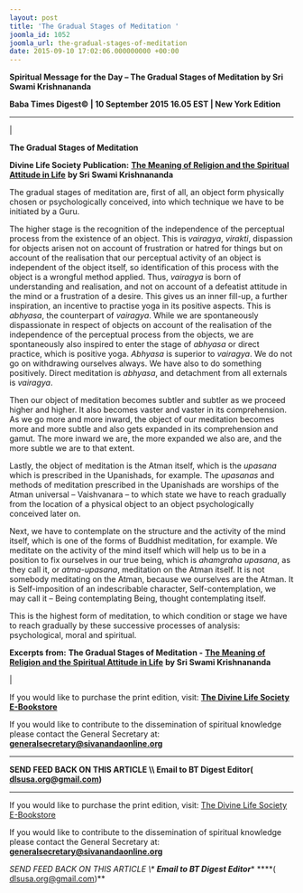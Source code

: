 ```yaml
---
layout: post
title: 'The Gradual Stages of Meditation '
joomla_id: 1052
joomla_url: the-gradual-stages-of-meditation
date: 2015-09-10 17:02:06.000000000 +00:00
---
```

  

















































**Spiritual Message for the Day – The Gradual Stages of Meditation by Sri Swami Krishnananda**

 **Baba Times Digest© | 10 September 2015 16.05 EST | New York Edition**

* * *

| 

**The Gradual Stages of Meditation**

**Divine Life Society Publication:** [**The Meaning of Religion and the Spiritual Attitude in Life**](http://www.swami-krishnananda.org/disc/disc_102.html) **by Sri Swami Krishnananda**

The gradual stages of meditation are, first of all, an object form physically chosen or psychologically conceived, into which technique we have to be initiated by a Guru.

The higher stage is the recognition of the independence of the perceptual process from the existence of an object. This is _vairagya_, _virakti_, dispassion for objects arisen not on account of frustration or hatred for things but on account of the realisation that our perceptual activity of an object is independent of the object itself, so identification of this process with the object is a wrongful method applied. Thus, _vairagya_ is born of understanding and realisation, and not on account of a defeatist attitude in the mind or a frustration of a desire. This gives us an inner fill-up, a further inspiration, an incentive to practise yoga in its positive aspects. This is _abhyasa_, the counterpart of _vairagya_. While we are spontaneously dispassionate in respect of objects on account of the realisation of the independence of the perceptual process from the objects, we are spontaneously also inspired to enter the stage of _abhyasa_ or direct practice, which is positive yoga. _Abhyasa_ is superior to _vairagya_. We do not go on withdrawing ourselves always. We have also to do something positively. Direct meditation is _abhyasa_, and detachment from all externals is _vairagya_.

Then our object of meditation becomes subtler and subtler as we proceed higher and higher. It also becomes vaster and vaster in its comprehension. As we go more and more inward, the object of our meditation becomes more and more subtle and also gets expanded in its comprehension and gamut. The more inward we are, the more expanded we also are, and the more subtle we are to that extent.

Lastly, the object of meditation is the Atman itself, which is the _upasana_ which is prescribed in the Upanishads, for example. The _upasanas_ and methods of meditation prescribed in the Upanishads are worships of the Atman universal – Vaishvanara – to which state we have to reach gradually from the location of a physical object to an object psychologically conceived later on.

Next, we have to contemplate on the structure and the activity of the mind itself, which is one of the forms of Buddhist meditation, for example. We meditate on the activity of the mind itself which will help us to be in a position to fix ourselves in our true being, which is _ahamgraha upasana_, as they call it, or _atma-upasana_, meditation on the Atman itself. It is not somebody meditating on the Atman, because we ourselves are the Atman. It is Self-imposition of an indescribable character, Self-contemplation, we may call it – Being contemplating Being, thought contemplating itself.

This is the highest form of meditation, to which condition or stage we have to reach gradually by these successive processes of analysis: psychological, moral and spiritual.



**Excerpts from:**  **The Gradual Stages of Meditation -** [**The Meaning of Religion and the Spiritual Attitude in Life**](http://www.swami-krishnananda.org/disc/disc_102.html) **by Sri Swami Krishnananda**

 |



If you would like to purchase the print edition, visit: **[The Divine Life Society E-Bookstore](http://www.dlshq.org/download/download.htm)**

If you would like to contribute to the dissemination of spiritual knowledge please contact the General Secretary at: [](mailto:%20%3Cscript%20type=%27text/javascript%27%3E%20%3C%21--%20var%20prefix%20=%20%27ma%27%20+%20%27il%27%20+%20%27to%27;%20var%20path%20=%20%27hr%27%20+%20%27ef%27%20+%20%27=%27;%20var%20addy57016%20=%20%27generalsecretary%27%20+%20%27@%27;%20addy57016%20=%20addy57016%20+%20%27sivanandaonline%27%20+%20%27.%27%20+%20%27org%27;%20document.write%28%27%3Ca%20%27%20+%20path%20+%20%27%5C%27%27%20+%20prefix%20+%20%27:%27%20+%20addy57016%20+%20%27%5C%27%3E%27%29;%20document.write%28addy57016%29;%20document.write%28%27%3C%5C/a%3E%27%29;%20//--%3E%5Cn%20%3C/script%3E%3Cscript%20type=%27text/javascript%27%3E%20%3C%21--%20document.write%28%27%3Cspan%20style=%5C%27display:%20none;%5C%27%3E%27%29;%20//--%3E%20%3C/script%3EThis%20email%20address%20is%20being%20protected%20from%20spambots.%20You%20need%20JavaScript%20enabled%20to%20view%20it.%20%3Cscript%20type=%27text/javascript%27%3E%20%3C%21--%20document.write%28%27%3C/%27%29;%20document.write%28%27span%3E%27%29;%20//--%3E%20%3C/script%3E?subject=Contribution%20to%20Dissemination%20of%20Spiritual%20Knowledge) **generalsecretary@sivanandaonline.org**

****

**SEND FEED BACK ON THIS ARTICLE \\\ Email to BT Digest Editor[](mailto:%20%3Cscript%20type=%27text/javascript%27%3E%20%3C%21--%20var%20prefix%20=%20%27ma%27%20+%20%27il%27%20+%20%27to%27;%20var%20path%20=%20%27hr%27%20+%20%27ef%27%20+%20%27=%27;%20var%20addy72654%20=%20%27dlsusa.org%27%20+%20%27@%27;%20addy72654%20=%20addy72654%20+%20%27gmail%27%20+%20%27.%27%20+%20%27com%27;%20document.write%28%27%3Ca%20%27%20+%20path%20+%20%27%5C%27%27%20+%20prefix%20+%20%27:%27%20+%20addy72654%20+%20%27%5C%27%3E%27%29;%20document.write%28addy72654%29;%20document.write%28%27%3C%5C/a%3E%27%29;%20//--%3E%5Cn%20%3C/script%3E%3Cscript%20type=%27text/javascript%27%3E%20%3C%21--%20document.write%28%27%3Cspan%20style=%5C%27display:%20none;%5C%27%3E%27%29;%20//--%3E%20%3C/script%3EThis%20email%20address%20is%20being%20protected%20from%20spambots.%20You%20need%20JavaScript%20enabled%20to%20view%20it.%20%3Cscript%20type=%27text/javascript%27%3E%20%3C%21--%20document.write%28%27%3C/%27%29;%20document.write%28%27span%3E%27%29;%20//--%3E%20%3C/script%3E?subject=DLS%20Posts)( [dlsusa.org@gmail.com](mailto:dlsusa.org@gmail.com))**



* * *



  

If you would like to purchase the print edition, visit: [The Divine Life Society E-Bookstore](http://www.dlshq.org/download/download.htm)

If you would like to contribute to the dissemination of spiritual knowledge please contact the General Secretary at: **[generalsecretary@sivanandaonline.org](mailto:generalsecretary@sivanandaonline.org)**

**SEND FEED BACK ON THIS ARTICLE \\\**  **Email to BT Digest Editor**** [](mailto:%20%3Cscript%20type=%27text/javascript%27%3E%20%3C%21--%20var%20prefix%20=%20%27ma%27%20+%20%27il%27%20+%20%27to%27;%20var%20path%20=%20%27hr%27%20+%20%27ef%27%20+%20%27=%27;%20var%20addy72654%20=%20%27dlsusa.org%27%20+%20%27@%27;%20addy72654%20=%20addy72654%20+%20%27gmail%27%20+%20%27.%27%20+%20%27com%27;%20document.write%28%27%3Ca%20%27%20+%20path%20+%20%27%5C%27%27%20+%20prefix%20+%20%27:%27%20+%20addy72654%20+%20%27%5C%27%3E%27%29;%20document.write%28addy72654%29;%20document.write%28%27%3C%5C/a%3E%27%29;%20//--%3E%5Cn%20%3C/script%3E%3Cscript%20type=%27text/javascript%27%3E%20%3C%21--%20document.write%28%27%3Cspan%20style=%5C%27display:%20none;%5C%27%3E%27%29;%20//--%3E%20%3C/script%3EThis%20email%20address%20is%20being%20protected%20from%20spambots.%20You%20need%20JavaScript%20enabled%20to%20view%20it.%20%3Cscript%20type=%27text/javascript%27%3E%20%3C%21--%20document.write%28%27%3C/%27%29;%20document.write%28%27span%3E%27%29;%20//--%3E%20%3C/script%3E?subject=DLS%20Posts)****( [dlsusa.org@gmail.com](mailto:dlsusa.org@gmail.com))**  
